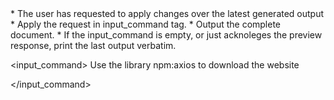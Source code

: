 <rules>
* The user has requested to apply changes over the latest generated output
* Apply the request in input_command tag.
* Output the complete document.
* If the input_command is empty, or just acknoleges the preview response, print the last output verbatim.
</rules>

<input_command>
Use the library npm:axios to download the website

</input_command>